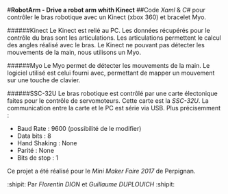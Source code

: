#**RobotArm - Drive a robot arm whith Kinect**
##Code *Xaml* & *C#* pour contrôler le bras robotique avec un Kinect (xbox 360) et bracelet Myo.

######Kinect
Le Kinect est relié au PC. Les données récupérés pour le contrôle du bras sont les articulations.
Les articulations permettent le calcul des angles réalisé avec le bras. Le Kinect ne pouvant pas détecter les mouvements de la main, nous utilisons un Myo.

######Myo
Le Myo permet de détecter les mouvements de la main. Le logiciel utilisé est celui fourni avec, permettant de mapper un mouvement sur une touche de clavier.

######SSC-32U
Le bras robotique est contrôlé par une carte électonique faites pour le contrôle de servomoteurs. Cette carte est la *SSC-32U*.
La communication entre la carte et le PC est série via USB. Plus précisemment :
- Baud Rate : 9600 (possibilité de le modifier)
- Data bits : 8
- Hand Shaking : None
- Parité : None
- Bits de stop : 1


Ce projet a été réalisé pour le _Mini Maker Faire 2017_ de Perpignan.

:shipit: Par _Florentin DION_ et _Guillaume DUPLOUICH_ :shipit: